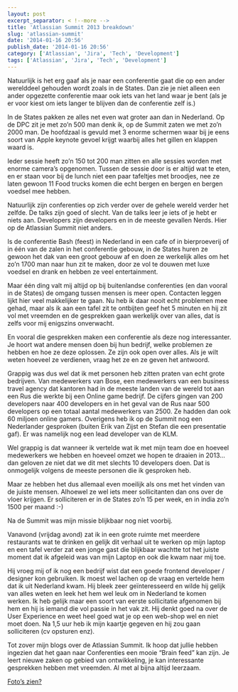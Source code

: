 ```yaml
---
layout: post
excerpt_separator: < !--more -->
title: 'Atlassian Summit 2013 breakdown'
slug: 'atlassian-summit'
date: '2014-01-16 20:56'
publish_date: '2014-01-16 20:56'
category: ['Atlassian', 'Jira', 'Tech', 'Development']
tags: ['Atlassian', 'Jira', 'Tech', 'Development']
---
```

Natuurlijk is het erg gaaf als je naar een conferentie gaat die op een ander
werelddeel gehouden wordt zoals in de States. Dan zie je niet alleen een ander
opgezette conferentie maar ook iets van het land waar je bent (als je er voor
kiest om iets langer te blijven dan de conferentie zelf is.)

In de States pakken ze alles net even wat groter aan dan in Nederland. Op de
DPC zit je met zo’n 500 man denk ik, op de Summit zaten we met zo’n 2000 man.
De hoofdzaal is gevuld met 3 enorme schermen waar bij je eens soort van Apple
keynote gevoel krijgt waarbij alles het gillen en klappen waard is.

Ieder sessie heeft zo’n 150 tot 200 man zitten en alle sessies worden met
enorme camera’s opgenomen. Tussen de sessie door is er altijd wat te eten, en
er staan voor bij de lunch niet een paar tafeltjes met broodjes, nee ze laten
gewoon 11 Food trucks komen die echt bergen en bergen en bergen voedsel mee
hebben.

Natuurlijk zijn conferenties op zich verder over de gehele wereld verder het
zelfde. De talks zijn goed of slecht. Van de talks leer je iets of je hebt er
niets aan. Developers zijn developers en in de meeste gevallen Nerds. Hier op
de Atlassian Summit niet anders.

Is de conferentie Bash (feest) in Nederland in een cafe of in bierproeverij of
in één van de zalen in het conferentie gebouw, in de States huren ze gewoon
het dak van een groot gebouw af en doen ze werkelijk alles om het zo’n 1700
man naar hun zit te maken, door ze vol te douwen met luxe voedsel en drank en
hebben ze veel entertainment.

Maar één ding valt mij altijd op bij buitenlandse conferenties (en dan vooral
in de States) de omgang tussen mensen is meer open. Contacten leggen lijkt
hier veel makkelijker te gaan. Nu heb ik daar nooit echt problemen mee gehad,
maar als ik aan een tafel zit te ontbijten geef het 5 minuten en hij zit vol
met vreemden en de gesprekken gaan werkelijk over van alles, dat is zelfs voor
mij enigszins onverwacht.

En vooral die gesprekken maken een conferentie als deze nog interessanter. Je
hoort wat andere mensen doen bij hun bedrijf, welke problemen ze hebben en hoe
ze deze oplossen. Ze zijn ook open over alles. Als je wilt weten hoeveel ze
verdienen, vraag het ze en ze geven het antwoord.

Grappig was dus wel dat ik met personen heb zitten praten van echt grote
bedrijven. Van medewerkers van Bose, een medewerkers van een business travel
agency dat kantoren had in de meeste landen van de wereld tot aan een Rus die
werkte bij een Online game bedrijf. De cijfers gingen van 200 developers naar
400 developers en in het geval van de Rus naar 500 developers op een totaal
aantal medewerkers van 2500. Ze hadden dan ook 60 miljoen online gamers.
Overigens heb ik op de Summit nog een Nederlander gesproken (buiten Erik van
Zijst en Stefan die een presentatie gaf). Er was namelijk nog een lead
developer van de KLM.

Wel grappig is dat wanneer ik vertelde wat ik met mijn team doe en hoeveel
medewerkers we hebben en hoeveel omzet we hopen te draaien in 2013… dan
geloven ze niet dat we dit met slechts 10 developers doen. Dat is onmogelijk
volgens de meeste personen die ik gesproken heb.

Maar ze hebben het dus allemaal even moeilijk als ons met het vinden van de
juiste mensen. Alhoewel ze wel iets meer sollicitanten dan ons over de vloer
krijgen. Er solliciteren er in de States zo’n 15 per week, en in india zo’n
1500 per maand :-)  
  
Na de Summit was mijn missie blijkbaar nog niet voorbij.

Vanavond (vrijdag avond) zat ik in een grote ruimte met meerdere restaurants
wat te drinken en gelijk dit verhaal uit te werken op mijn laptop en een tafel
verder zat een jonge gast die blijkbaar wachtte tot het juiste moment dat ik
afgeleid was van mijn Laptop en ook die kwam naar mij toe.

Hij vroeg mij of ik nog een bedrijf wist dat een goede frontend developer /
designer kon gebruiken. Ik moest wel lachen op de vraag en vertelde hem dat ik
uit Nederland kwam. Hij bleek zeer geïnteresseerd en wilde hij gelijk van
alles weten en leek het hem wel leuk om in Nederland te komen werken. Ik heb
gelijk maar een soort van eerste sollicitatie afgenomen bij hem en hij is
iemand die vol passie in het vak zit. Hij denkt goed na over de User
Experience en weet heel goed wat je op een web-shop wel en niet moet doen. Na
1,5 uur heb ik mijn kaartje gegeven en hij zou gaan solliciteren (cv opsturen
enz).

Tot zover mijn blogs over de Atlassian Summit. Ik hoop dat jullie hebben
ingezien dat het gaan naar Conferenties een mooie “Brain feed” kan zijn. Je
leert nieuwe zaken op gebied van ontwikkeling, je kan interessante gesprekken
hebben met vreemden. Al met al bijna altijd leerzaam.

[Foto’s zien?](http://www.flickr.com/photos/tvds/sets/72157639653073306/)

